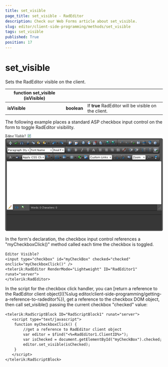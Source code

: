 ```yaml
---
title: set_visible
page_title: set_visible - RadEditor
description: Check our Web Forms article about set_visible.
slug: editor/client-side-programming/methods/set_visible
tags: set_visible
published: True
position: 17
---
```


# set_visible


Sets the RadEditor visible on the client.


|  **function**  **set_visible (isVisible)**  |  |  |
| ------ | ------ | ------ |
| **isVisible** | **boolean** |If **true** RadEditor will be visible on the client.|

The following example places a standard ASP checkbox input control on the form to toggle RadEditor visibility.

![](images/editor-clientapi001.png)

In the form's declaration, the checkbox input control references a "myCheckboxClick()" method called each time the checkbox is toggled.

````ASP.NET
Editor Visible?
<input type="checkbox" id="myCheckBox" checked="checked" onclick="myCheckboxClick()" />
<telerik:RadEditor RenderMode="Lightweight" ID="RadEditor1" runat="server">
</telerik:RadEditor>
````


In the script for the checkbox click handler, you can [return a reference to the RadEditor client object]({%slug editor/client-side-programming/getting-a-reference-to-radeditor%}), get a reference to the checkbox DOM object, then call set_visible() passing the current checkbox "checked" value:

````ASP.NET
<telerik:RadScriptBlock ID="RadScriptBlock1" runat="server">
   <script type="text/javascript">
	function myCheckboxClick() {
		//get a reference to RadEditor client object
		var editor = $find("<%=RadEditor1.ClientID%>");
		var isChecked = document.getElementById("myCheckBox").checked;
		editor.set_visible(isChecked);
	}        
   </script>
</telerik:RadScriptBlock> 
````


